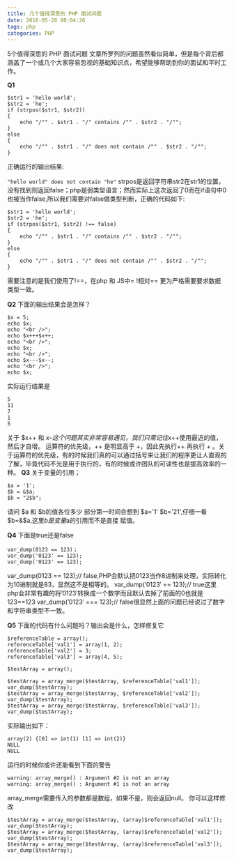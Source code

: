 ```yaml
---
title: 几个值得深思的 PHP 面试问题
date: 2016-05-28 00:04:26
tags: php
categories: PHP
---
```


5个值得深思的 PHP 面试问题
文章所罗列的问题虽然看似简单，但是每个背后都涵盖了一个或几个大家容易忽视的基础知识点，希望能够帮助到你的面试和平时工作。
<!-- more -->
**Q1**
```
$str1 = 'hello world';
$str2 = 'he';
if (strpos($str1, $str2))
{
    echo "/"" . $str1 . "/" contains /"" . $str2 . "/"";
}
else
{
	echo "/"" . $str1 . "/" does not contain /"" . $str2 . "/"";
}
```

正确运行的输出结果:
<!-- more -->
`"hello world" does not contain "he"`
strpos是返回字符串str2在str1的位置，没有找到则返回false；php是弱类型语言；然而实际上这次返回了0而在if语句中0也被当作false,所以我们需要对false做类型判断，正确的代码如下:

```
$str1 = 'hello world';
$str2 = 'he';
if (strpos($str1, $str2) !== false)
{
	echo "/"" . $str1 . "/" contains /"" . $str2 . "/"";
}
else
{
	echo "/"" . $str1 . "/" does not contain /"" . $str2 . "/"";
}
```
需要注意的是我们使用了!==，在php 和 JS中= !相对== 更为严格需要要求数据类型一致。

**Q2**
下面的输出结果会是怎样？

```
$x = 5;
echo $x;
echo "<br />";
echo $x+++$x++;
echo "<br />";
echo $x;
echo "<br />";
echo $x---$x--;
echo "<br />";
echo $x;
```

实际运行结果是

```
5
11
7
1
5
```

关于 $x++ 和 $x–这个问题其实非常容易遇见，我们只需记住$x++使用最近的值，然后才自增。
运算符的优先级，++ 是明显高于 +，因此先执行++ 再执行 + 。关于运算符的优先级，有的时候我们真的可以通过括号来让我们的程序更让人直观的了解，毕竟代码不光是用于执行的，有的时候或许团队的可读性也是提高效率的一种。
**Q3**
关于变量的引用；
```
$a = '1';
$b = &$a;
$b = "2$b";
```
请问 $a 和 $b的值各位多少
部分第一时间会想到 $a='1'  $b='21',仔细一看 $b=&$a,这里$b是变量$a的引用而不是直接 赋值。

**Q4**
下面是true还是false

```
var_dump(0123 == 123)；
var_dump('0123' == 123);
var_dump('0123' == 123);
```
var_dump(0123 == 123);// false,PHP会默认把0123当作8进制来处理，实际转化为10进制就是83，显然这不是相等的。
var_dump(’0123′ == 123);// true这里php会非常有趣的将’0123′转换成一个数字而且默认去掉了前面的0也就是123==123
var_dump(’0123′ === 123);// false很显然上面的问题已经说过了数字和字符串类型不一致。

**Q5**
下面的代码有什么问题吗？输出会是什么，怎样修复它

```
$referenceTable = array();
referenceTable['val1'] = array(1, 2);
referenceTable['val2'] = 3;
referenceTable['val3'] = array(4, 5);

$testArray = array();

$testArray = array_merge($testArray, $referenceTable['val1']);
var_dump($testArray);
$testArray = array_merge($testArray, $referenceTable['val2']);
var_dump($testArray);
$testArray = array_merge($testArray, $referenceTable['val3']);
var_dump($testArray);
```

实际输出如下：
```
array(2) {[0] => int(1) [1] => int(2)}
NULL
NULL
```

运行的时候你或许还能看到下面的警告

```
warning: array_merge() : Argument #2 is not an array
warning: array_merge() : Argument #1 is not an array
```
array_merge需要传入的参数都是数组，如果不是，则会返回null。 你可以这样修改

```
$testArray = array_merge($testArray, (array)$referenceTable['val1']);
var_dump($testArray);
$testArray = array_merge($testArray, (array)$referenceTable['val2']);
var_dump($testArray);
$testArray = array_merge($testArray, (array)$referenceTable['val3']);
var_dump($testArray);
```
